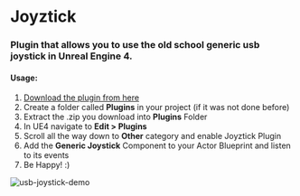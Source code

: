 # Joyztick

### Plugin that allows you to use the old school generic usb joystick in Unreal Engine 4.


#### Usage:

1. [Download the plugin from here](https://github.com/zr0n/Joyztick/releases/download/v1.1/Joyztick.zip)
2. Create a folder called **Plugins** in your project (if it was not done before)
3. Extract the .zip you download into **Plugins** Folder
4. In UE4 navigate to **Edit > Plugins**
5. Scroll all the way down to **Other** category and enable Joyztick Plugin
6. Add the **Generic Joystick** Component to your Actor Blueprint and listen to its events
7. Be Happy! :)

![usb-joystick-demo](https://i.imgur.com/j3hvacl.png)
